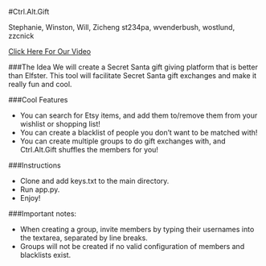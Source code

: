#Ctrl.Alt.Gift

Stephanie, Winston, Will, Zicheng
st234pa, wvenderbush, wostlund, zzcnick

[Click Here For Our Video](https://www.youtube.com/watch?v=_SsfEcKzFBc&feature=youtu.be)

###The Idea
We will create a Secret Santa gift giving platform that is better than Elfster. This tool will facilitate Secret Santa gift exchanges and make it really fun and cool.

###Cool Features
* You can search for Etsy items, and add them to/remove them from your wishlist or shopping list!
* You can create a blacklist of people you don’t want to be matched with!
* You can create multiple groups to do gift exchanges with, and Ctrl.Alt.Gift shuffles the members for you!

###Instructions
* Clone and add keys.txt to the main directory.
* Run app.py.
* Enjoy!

###Important notes:
* When creating a group, invite members by typing their usernames into the textarea, separated by line breaks.
* Groups will not be created if no valid configuration of members and blacklists exist.
